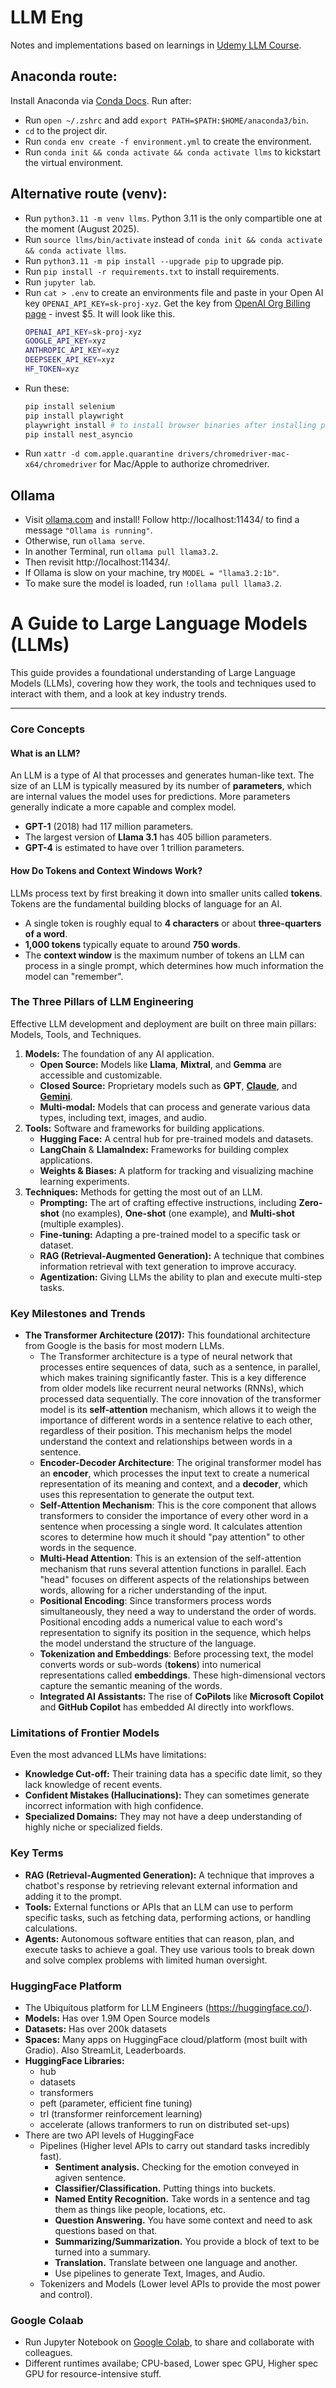 # LLM Eng
Notes and implementations based on learnings in [Udemy LLM Course](https://www.udemy.com/course/llm-engineering-master-ai-and-large-language-models).

## Anaconda route:
Install Anaconda via [Conda Docs](https://www.anaconda.com/docs/getting-started/anaconda/install#macos-2).
Run after:
- Run `open ~/.zshrc` and add `export PATH=$PATH:$HOME/anaconda3/bin`.
- `cd` to the project dir.
- Run `conda env create -f environment.yml` to create the environment.
- Run `conda init && conda activate && conda activate llms` to kickstart the virtual environment.

## Alternative route (venv):
- Run `python3.11 -m venv llms`. Python 3.11 is the only compartible one at the moment (August 2025).
- Run `source llms/bin/activate` instead of `conda init && conda activate && conda activate llms`.
- Run `python3.11 -m pip install --upgrade pip` to upgrade pip.
- Run `pip install -r requirements.txt` to install requirements.
- Run `jupyter lab`.
- Run `cat > .env` to create an environments file and paste in your Open AI key `OPENAI_API_KEY=sk-proj-xyz`. Get the key from [OpenAI Org Billing page](https://platform.openai.com/settings/organization/billing/overview) - invest $5.
    It will look like this.
    ```sh
    OPENAI_API_KEY=sk-proj-xyz
    GOOGLE_API_KEY=xyz
    ANTHROPIC_API_KEY=xyz
    DEEPSEEK_API_KEY=xyz
    HF_TOKEN=xyz
    ```
- Run these:
    ```sh
    pip install selenium
    pip install playwright
    playwright install # to install browser binaries after installing playwright
    pip install nest_asyncio
    ```
- Run `xattr -d com.apple.quarantine drivers/chromedriver-mac-x64/chromedriver` for Mac/Apple to authorize chromedriver.

## Ollama
- Visit [ollama.com](ollama.com) and install! Follow http://localhost:11434/ to find a message `"Ollama is running"`.
- Otherwise, run `ollama serve`.
- In another Terminal, run `ollama pull llama3.2`.
- Then revisit http://localhost:11434/.
- If Ollama is slow on your machine, try `MODEL = "llama3.2:1b"`.
- To make sure the model is loaded, run `!ollama pull llama3.2`.


# A Guide to Large Language Models (LLMs)

This guide provides a foundational understanding of Large Language Models (LLMs), covering how they work, the tools and techniques used to interact with them, and a look at key industry trends.

---

### Core Concepts

#### What is an LLM?

An LLM is a type of AI that processes and generates human-like text. The size of an LLM is typically measured by its number of **parameters**, which are internal values the model uses for predictions. More parameters generally indicate a more capable and complex model.

- **GPT-1** (2018) had 117 million parameters.
- The largest version of **Llama 3.1** has 405 billion parameters.
- **GPT-4** is estimated to have over 1 trillion parameters.

#### How Do Tokens and Context Windows Work?

LLMs process text by first breaking it down into smaller units called **tokens**. Tokens are the fundamental building blocks of language for an AI.

- A single token is roughly equal to **4 characters** or about **three-quarters of a word**.
- **1,000 tokens** typically equate to around **750 words**.
- The **context window** is the maximum number of tokens an LLM can process in a single prompt, which determines how much information the model can "remember".

### The Three Pillars of LLM Engineering

Effective LLM development and deployment are built on three main pillars: Models, Tools, and Techniques.

1.  **Models:** The foundation of any AI application.
    - **Open Source:** Models like **Llama**, **Mixtral**, and **Gemma** are accessible and customizable.
    - **Closed Source:** Proprietary models such as **GPT**, **[Claude](https://claude.ai)**, and **[Gemini](https://gemini.google.com)**.
    - **Multi-modal:** Models that can process and generate various data types, including text, images, and audio.
2.  **Tools:** Software and frameworks for building applications.
    - **Hugging Face:** A central hub for pre-trained models and datasets.
    - **LangChain** & **LlamaIndex:** Frameworks for building complex applications.
    - **Weights & Biases:** A platform for tracking and visualizing machine learning experiments.
3.  **Techniques:** Methods for getting the most out of an LLM.
    - **Prompting:** The art of crafting effective instructions, including **Zero-shot** (no examples), **One-shot** (one example), and **Multi-shot** (multiple examples).
    - **Fine-tuning:** Adapting a pre-trained model to a specific task or dataset.
    - **RAG (Retrieval-Augmented Generation):** A technique that combines information retrieval with text generation to improve accuracy.
    - **Agentization:** Giving LLMs the ability to plan and execute multi-step tasks.

### Key Milestones and Trends

- **The Transformer Architecture (2017):** This foundational architecture from Google is the basis for most modern LLMs.
    - The Transformer architecture is a type of neural network that processes entire sequences of data, such as a sentence, in parallel, which makes training significantly faster. This is a key difference from older models like recurrent neural networks (RNNs), which processed data sequentially. The core innovation of the transformer model is its **self-attention** mechanism, which allows it to weigh the importance of different words in a sentence relative to each other, regardless of their position. This mechanism helps the model understand the context and relationships between words in a sentence.
    - **Encoder-Decoder Architecture**: The original transformer model has an **encoder**, which processes the input text to create a numerical representation of its meaning and context, and a **decoder**, which uses this representation to generate the output text.
    - **Self-Attention Mechanism**: This is the core component that allows transformers to consider the importance of every other word in a sentence when processing a single word. It calculates attention scores to determine how much it should "pay attention" to other words in the sequence.
    - **Multi-Head Attention**: This is an extension of the self-attention mechanism that runs several attention functions in parallel. Each "head" focuses on different aspects of the relationships between words, allowing for a richer understanding of the input.
    - **Positional Encoding**: Since transformers process words simultaneously, they need a way to understand the order of words. Positional encoding adds a numerical value to each word's representation to signify its position in the sequence, which helps the model understand the structure of the language.
    - **Tokenization and Embeddings**: Before processing text, the model converts words or sub-words (**tokens**) into numerical representations called **embeddings**. These high-dimensional vectors capture the semantic meaning of the words.
    - **Integrated AI Assistants:** The rise of **CoPilots** like **Microsoft Copilot** and **GitHub Copilot** has embedded AI directly into workflows.

### Limitations of Frontier Models

Even the most advanced LLMs have limitations:

- **Knowledge Cut-off:** Their training data has a specific date limit, so they lack knowledge of recent events.
- **Confident Mistakes (Hallucinations):** They can sometimes generate incorrect information with high confidence.
- **Specialized Domains:** They may not have a deep understanding of highly niche or specialized fields.

### Key Terms

- **RAG (Retrieval-Augmented Generation):** A technique that improves a chatbot's response by retrieving relevant external information and adding it to the prompt.
- **Tools:** External functions or APIs that an LLM can use to perform specific tasks, such as fetching data, performing actions, or handling calculations.
- **Agents:** Autonomous software entities that can reason, plan, and execute tasks to achieve a goal. They use various tools to break down and solve complex problems with limited human oversight.

### HuggingFace Platform
- The Ubiquitous platform for LLM Engineers (https://huggingface.co/).
- **Models:** Has over 1.9M Open Source models
- **Datasets:** Has over 200k datasets
- **Spaces:** Many apps on HuggingFace cloud/platform (most built with Gradio). Also StreamLit, Leaderboards.
- **HuggingFace Libraries:**
    - hub
    - datasets
    - transformers
    - peft (parameter, efficient fine tuning)
    - trl (transformer reinforcement learning)
    - accelerate (allows tranformers to run on distributed set-ups)
- There are two API levels of HuggingFace
    - Pipelines (Higher level APIs to carry out standard tasks incredibly fast).
        - **Sentiment analysis.** Checking for the emotion conveyed in agiven sentence.
        - **Classifier/Classification.** Putting things into buckets.
        - **Named Entity Recognition.** Take words in a sentence and tag them as things like people, locations, etc.
        - **Question Answering.** You have some context and need to ask questions based on that.
        - **Summarizing/Summarization.** You provide a block of text to be turned into a summary.
        - **Translation.** Translate between one language and another.
        - Use pipelines to generate Text, Images, and Audio.
    - Tokenizers and Models (Lower level APIs to provide the most power and control).

### Google Colaab
- Run Jupyter Notebook on [Google Colab](https://colab.research.google.com/), to share and collaborate with colleagues.
- Different runtimes availabe; CPU-based, Lower spec GPU, Higher spec GPU for resource-intensive stuff.

